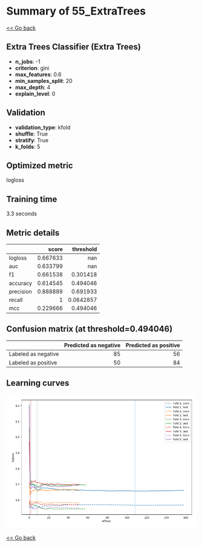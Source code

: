 # Summary of 55_ExtraTrees

[<< Go back](../README.md)


## Extra Trees Classifier (Extra Trees)
- **n_jobs**: -1
- **criterion**: gini
- **max_features**: 0.6
- **min_samples_split**: 20
- **max_depth**: 4
- **explain_level**: 0

## Validation
 - **validation_type**: kfold
 - **shuffle**: True
 - **stratify**: True
 - **k_folds**: 5

## Optimized metric
logloss

## Training time

3.3 seconds

## Metric details
|           |    score |   threshold |
|:----------|---------:|------------:|
| logloss   | 0.667633 | nan         |
| auc       | 0.633799 | nan         |
| f1        | 0.661538 |   0.301418  |
| accuracy  | 0.614545 |   0.494046  |
| precision | 0.888889 |   0.691933  |
| recall    | 1        |   0.0642857 |
| mcc       | 0.229666 |   0.494046  |


## Confusion matrix (at threshold=0.494046)
|                     |   Predicted as negative |   Predicted as positive |
|:--------------------|------------------------:|------------------------:|
| Labeled as negative |                      85 |                      56 |
| Labeled as positive |                      50 |                      84 |

## Learning curves
![Learning curves](learning_curves.png)

[<< Go back](../README.md)
